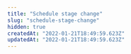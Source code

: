 ```yaml
---
title: "Schedule stage change"
slug: "schedule-stage-change"
hidden: true
createdAt: "2022-01-21T18:49:59.623Z"
updatedAt: "2022-01-21T18:49:59.623Z"
---
```

